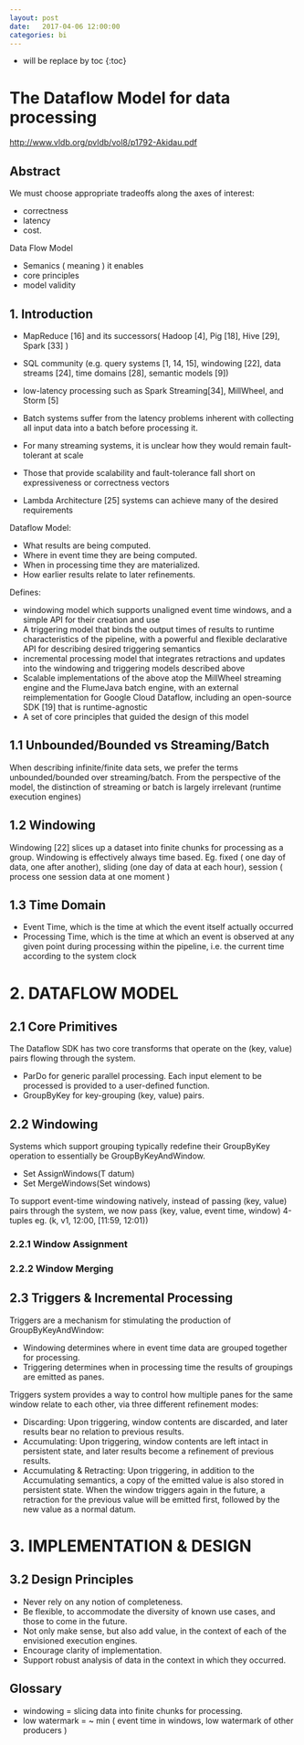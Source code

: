 ```yaml
---
layout: post
date:   2017-04-06 12:00:00
categories: bi
---
```

* will be replace by toc
{:toc}

# The Dataflow Model for data processing

http://www.vldb.org/pvldb/vol8/p1792-Akidau.pdf

## Abstract

We must choose appropriate tradeoffs along the axes of interest:
- correctness
- latency
- cost.

Data Flow Model 
- Semanics ( meaning ) it enables
- core principles
- model validity

## 1. Introduction

- MapReduce [16] and its successors(  Hadoop [4], Pig [18], Hive [29], Spark [33] )
- SQL community (e.g. query systems [1, 14, 15], windowing [22], data streams [24], time domains [28], semantic models [9])
- low-latency processing such as Spark Streaming[34], MillWheel, and Storm [5]

- Batch systems suffer from the latency problems inherent with collecting all input data into a batch before processing it.
- For many streaming systems, it is unclear how they would remain fault-tolerant at scale
- Those that provide scalability and fault-tolerance fall short on expressiveness or correctness vectors
- Lambda Architecture [25] systems can achieve many of the desired requirements

Dataflow Model:
- What results are being computed.
- Where in event time they are being computed.
- When in processing time they are materialized.
- How earlier results relate to later refinements.

Defines:
- windowing model which supports unaligned event time windows, and a simple API for their creation and use
- A triggering model that binds the output times of results to runtime characteristics of the pipeline, with a powerful and flexible declarative API for describing desired triggering semantics
- incremental processing model that integrates retractions and updates into the windowing and triggering models described above
- Scalable implementations of the above atop the MillWheel streaming engine and the FlumeJava batch engine, with an external reimplementation for Google Cloud Dataflow, including an open-source SDK [19] that is runtime-agnostic
- A set of core principles that guided the design of this model

## 1.1 Unbounded/Bounded vs Streaming/Batch
When describing infinite/finite data sets, we prefer the terms unbounded/bounded over streaming/batch.
From the perspective of the model, the distinction of streaming or batch is largely irrelevant (runtime execution engines)

## 1.2 Windowing
Windowing [22] slices up a dataset into finite chunks for processing as a group.
Windowing is effectively always time based.
Eg. fixed ( one day of data, one after another), sliding (one day of data at each hour), session ( process one session data at one moment )

## 1.3 Time Domain

- Event Time, which is the time at which the event itself actually occurred
- Processing Time, which is the time at which an event is observed at any given point during processing within the pipeline, i.e. the current time according to the system clock

# 2. DATAFLOW MODEL

## 2.1 Core Primitives
The Dataflow SDK has two core transforms that operate on the (key, value) pairs flowing through the system.
- ParDo for generic parallel processing. 
Each input element to be processed is provided to a user-defined function.
- GroupByKey for key-grouping (key, value) pairs.

## 2.2 Windowing

Systems which support grouping typically redefine their GroupByKey operation to essentially be GroupByKeyAndWindow.
- Set<Window> AssignWindows(T datum)
- Set<Window> MergeWindows(Set<Window> windows)

To support event-time windowing natively, instead of passing (key, value) pairs through the system, we now pass (key, value, event time, window) 4-tuples
eg. (k, v1, 12:00, [11:59, 12:01))

### 2.2.1 Window Assignment

### 2.2.2 Window Merging

## 2.3 Triggers & Incremental Processing

Triggers are a mechanism for stimulating the production of GroupByKeyAndWindow:
- Windowing determines where in event time data are grouped together for processing.
- Triggering determines when in processing time the results of groupings are emitted as panes.

Triggers system provides a way to control how multiple panes for the same window relate to each other, via three different refinement modes:
- Discarding: Upon triggering, window contents are discarded, and later results bear no relation to previous results.
- Accumulating: Upon triggering, window contents are left intact in persistent state, and later results become a refinement of previous results.
- Accumulating & Retracting: Upon triggering, in addition to the Accumulating semantics, a copy of the emitted value is also stored in persistent state. 
When the window triggers again in the future, a retraction for the previous value will be emitted first, followed by the new value as a normal datum.

# 3. IMPLEMENTATION & DESIGN

## 3.2 Design Principles

- Never rely on any notion of completeness.
- Be flexible, to accommodate the diversity of known use cases, and those to come in the future.
- Not only make sense, but also add value, in the context of each of the envisioned execution engines.
- Encourage clarity of implementation.
- Support robust analysis of data in the context in which they occurred.


## Glossary

- windowing = slicing data into finite chunks for processing. 
- low watermark = ~ min ( event time in windows, low watermark of other producers )